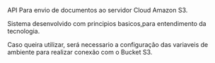 API Para envio de documentos ao servidor Cloud Amazon S3.<p>
Sistema desenvolvido com principios basicos,para entendimento da tecnologia.<p>
Caso queira utilizar, será necessario a configuração das variaveis de ambiente para realizar conexão com o Bucket S3.

